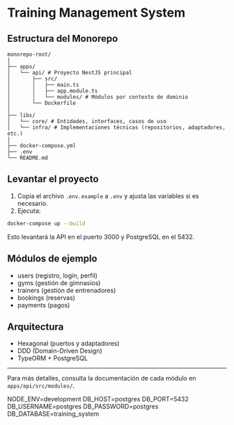 # Training Management System

## Estructura del Monorepo

```
monorepo-root/
│
├── apps/
│   └── api/ # Proyecto NestJS principal
│       ├── src/
│       │   ├── main.ts
│       │   ├── app.module.ts
│       │   └── modules/ # Módulos por contexto de dominio
│       └── Dockerfile
│
├── libs/
│   └── core/ # Entidades, interfaces, casos de uso
│   └── infra/ # Implementaciones técnicas (repositorios, adaptadores, etc.)
│
├── docker-compose.yml
├── .env
└── README.md
```

## Levantar el proyecto

1. Copia el archivo `.env.example` a `.env` y ajusta las variables si es necesario.
2. Ejecuta:

```bash
docker-compose up --build
```

Esto levantará la API en el puerto 3000 y PostgreSQL en el 5432.

## Módulos de ejemplo
- users (registro, login, perfil)
- gyms (gestión de gimnasios)
- trainers (gestión de entrenadores)
- bookings (reservas)
- payments (pagos)

## Arquitectura
- Hexagonal (puertos y adaptadores)
- DDD (Domain-Driven Design)
- TypeORM + PostgreSQL

---

Para más detalles, consulta la documentación de cada módulo en `apps/api/src/modules/`.

NODE_ENV=development
DB_HOST=postgres
DB_PORT=5432
DB_USERNAME=postgres
DB_PASSWORD=postgres
DB_DATABASE=training_system
